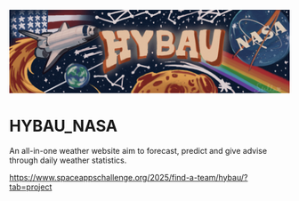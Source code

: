 ![image alt](https://github.com/HumanStewie/HYBAU_NASA/blob/3159e430835c0e9f6165cea85356ffa388e53719/data/Y.png)
# HYBAU_NASA
An all-in-one weather website aim to forecast, predict and give advise through daily weather statistics.


https://www.spaceappschallenge.org/2025/find-a-team/hybau/?tab=project
